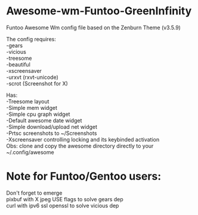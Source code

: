 # Awesome-wm-Funtoo-GreenInfinity
Funtoo Awesome Wm config file based on the Zenburn Theme (v3.5.9)

The config requires:  
-gears  
-vicious  
-treesome  
-beautiful  
-xscreensaver  
-urxvt (rxvt-unicode)  
-scrot (Screenshot for X)

Has:  
-Treesome layout  
-Simple mem widget  
-Simple cpu graph widget  
-Default awesome date widget  
-Simple download/upload net widget  
-Prtsc screenshots to ~/Screenshots  
-Xscreensaver controlling locking and its keybinded activation    
Obs: clone and copy the awesome directory directly to your ~/.config/awesome  

# Note for Funtoo/Gentoo users:  
Don't forget to emerge  
pixbuf with X jpeg USE flags to solve gears dep  
curl with ipv6 ssl openssl to solve vicious dep  
